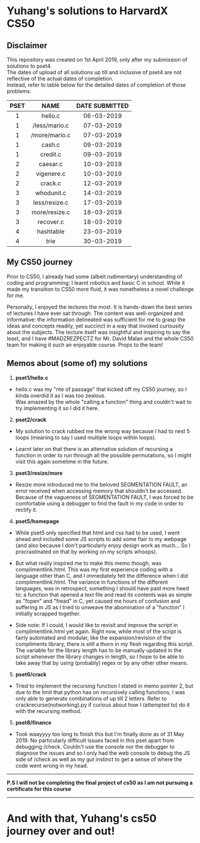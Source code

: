 # **Yuhang's solutions to HarvardX CS50**
## Disclaimer
This repository was created on 1st April 2019, only after my submission of solutions to pset4.  
The dates of upload of all solutions up till and inclusive of pset4 are not reflective of the actual dates of completion.   
Instead, refer to table below for the detailed dates of completion of those problems.

|PSET|NAME         |DATE SUBMITTED|
|:--:|:-----------:|:------------:|
|1   |hello.c      |06-03-2019    |
|1   |/less/mario.c|07-03-2019    |
|1   |/more/mario.c|07-03-2019    |
|1   |cash.c       |09-03-2019    |
|1   |credit.c     |09-03-2019    |
|2   |caesar.c     |10-03-2019    |
|2   |vigenere.c   |10-03-2019    |
|2   |crack.c      |12-03-2019    |
|3   |whodunit.c   |14-03-2019    |
|3   |less/resize.c|17-03-2019    |
|3   |more/resize.c|18-03-2019    |
|3   |recover.c    |18-03-2019    |
|4   |hashtable    |23-03-2019    |
|4   |trie         |30-03-2019    |


## My CS50 journey
Prior to CS50, I already had some (albeit rudimentary) understanding of coding and programming: I learnt robotics and basic C in school. While it made my transition to CS50 more fluid, it was nonetheless a novel challenge for me. 

Personally, I enjoyed the lectures the most. It is hands-down the best series of lectures I have ever sat through. The content was well-organized and informative: the information delineated was sufficient for me to grasp the ideas and concepts readily, yet succinct in a way that invoked curiousity about the subjects. The lecture itself was insightful and inspiring to say the least, and I have #MADZREZPECTZ for Mr. David Malan and the whole CS50 team for making it such an enjoyable course. Props to the team!

## Memos about (some of) my solutions
1. **pset1/hello.c**
  * hello.c was my "rite of passage" that kicked off my CS50 journey, so I kinda overdid it as I was too zealous.  
  Was amazed by the whole "calling a function" thing and couldn't wait to try implementing it so I did it here.
  
2. **pset2/crack**
  * My solution to crack rubbed me the wrong way because I had to nest 5 loops (meaning to say I used multiple loops within loops).   

  * Learnt later on that there is an alternative solution of recursing a function in order to run through all the possible permutations, so I might visit this again sometime in the future.
  
3. **pset3/resize/more**
  * Resize more introduced me to the beloved SEGMENTATION FAULT, an error received when accessing memory that shouldn't be accessed. Because of the vagueness of SEGMENTATION FAULT, I was forced to be comfortable using a debugger to find the fault in my code in order to rectify it.
  
4. **pset5/homepage**
  * While pset5 only specified that html and css had to be used, I went ahead and included some JS scripts to add some flair to my webpage (and also because I don't particularly enjoy design work as much... So I procrastinated on that by working on my scripts whoops).  

  * But what really inspired me to make this memo though, was complimentlink.html. This was my first experience coding with a language other than C, and I immediately felt the difference when I did complimentlink.html. The variance in functions of the different languages, was in retrospect, something I should have paid more heed to; a function that opened a text file and read its contents was as simple as "fopen" and "fread" in C, yet caused me hours of confusion and suffering in JS as I tried to unweave the abomination of a "function" I initially scrapped together.

  * Side note: If I could, I would like to revisit and improve the script in complimentlink.html yet again. Right now, while most of the script is fairly automated and modular, like the expansion/revision of the compliments library, there is still a thorn in my flesh regarding this script. The variable for the library length has to be manually updated in the script whenever the library changes in length, so I hope to be able to take away that by using (probably) regex or by any other other means.

5. **pset6/crack**
  * Tried to implement the recursing function I stated in memo pointer 2, but due to the limit that python has on recursively calling functions, I was only able to generate combinations of up till 2 letters. Refer to crackrecurse(notworking).py if curious about how I (attempted to) do it with the recursing method. 

5. **pset8/finance**
  * Took waayyyy too long to finish this but I'm finally done as of 31 May 2019. No particularly difficult issues faced in this pset apart from debugging /check. Couldn't use the console nor the debugger to diagnose the issues and so I only had the web console to debug the JS side of /check as well as my gut instinct to get a sense of where the code went wrong in my head.
  
***
**P.S I will not be completing the final project of cs50 as I am not pursuing a certificate for this course**
***

# **And with that, Yuhang's cs50 journey over and out!**
